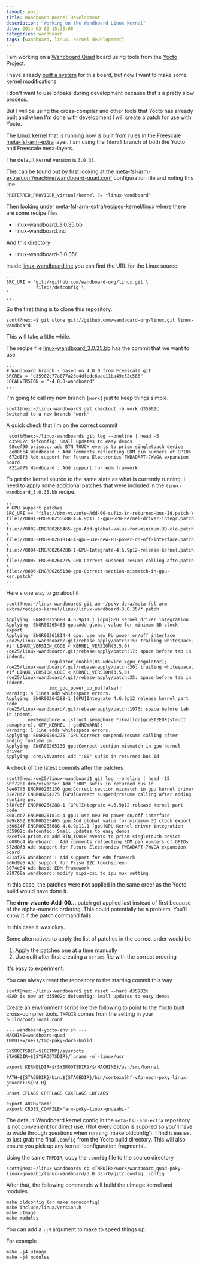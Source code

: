 ```yaml
---
layout: post
title: Wandboard Kernel Development
description: "Working on the Wandboard Linux kernel"
date: 2014-03-02 15:30:00
categories: wandboard
tags: [wandboard, linux, kernel development]
---
```


I am working on a [Wandboard Quad][wandboard-org] board using tools from the
[Yocto Project][yocto-project].

I have already [built a system][yocto-wandboard] for this board, but now I want
to make some kernel modifications. 

I don't want to use bitbake during development because that's a pretty
slow process.

But I will be using the cross-compiler and other tools that Yocto has already
built and when I'm done with development I will create a patch for use with
Yocto.

The Linux kernel that is running now is built from rules in the Freescale 
[meta-fsl-arm-extra][meta-fsl-arm-extra-dora] layer. I am using the `[dora]`
branch of both the Yocto and Freescale meta-layers.

The default kernel version is `3.0.35`. 

This can be found out by first looking at the 
[meta-fsl-arm-extra/conf/machine/wandboard-quad.conf][wandboard-quad-conf]
configuration file and noting this line

    PREFERRED_PROVIDER_virtual/kernel ?= "linux-wandboard"
 
Then looking under [meta-fsl-arm-extra/recipes-kernel/linux][recipes-linux-kernel]
where there are some recipe files

- linux-wandboard_3.0.35.bb
- linux-wandboard.inc

And this directory

- linux-wandboard-3.0.35/

Inside [linux-wandboard.inc][linux-wandboard-inc] you can find the URL for the
Linux source.
 
    ...
    SRC_URI = "git://github.com/wandboard-org/linux.git \
               file://defconfig \
    "
    ...

So the first thing is to clone this repository.

    scott@hex:~$ git clone git://github.com/wandboard-org/linux.git linux-wandboard

This will take a little while.

The recipe file [linux-wandboard_3.0.35.bb][linux-wandboard-3-0-35-bb] has the
commit that we want to use

    ...
    # Wandboard branch - based on 4.0.0 from Freescale git
    SRCREV = "d35902c77a077a25e4dfedc6aac11ba49c52c586"
    LOCALVERSION = "-4.0.0-wandboard"
    ...

I'm going to call my new branch `[work]` just to keep things simple.

    scott@hex:~/linux-wandboard$ git checkout -b work d35902c
    Switched to a new branch 'work'

A quick check that I'm on the correct commit

     scott@hex:~/linux-wandboard$ git log --oneline | head -5
     d35902c defconfig: Small updates to easy demos
     98cef90 prism.c: add BTN_TOUCH events to prism singletouch device
     ce086c4 Wandboard : Add comments reflecting EDM pin numbers of GPIOs
     672d8f3 Add support for Future Electronics FWBADAPT-7WVGA expansion board
     821af75 Wandboard : Add support for edm framwork

To get the kernel source to the same state as what is currently running, I need
to apply some additional patches that were included in the
```linux-wandboard_3.0.35.bb``` recipe.

    ...
    # GPU support patches
    SRC_URI += "file://drm-vivante-Add-00-sufix-in-returned-bus-Id.patch \
    file://0001-ENGR00255688-4.6.9p11.1-gpu-GPU-Kernel-driver-integr.patch \
    file://0002-ENGR00265465-gpu-Add-global-value-for-minimum-3D-clo.patch \
    file://0003-ENGR00261814-4-gpu-use-new-PU-power-on-off-interface.patch \
    file://0004-ENGR00264288-1-GPU-Integrate-4.6.9p12-release-kernel.patch \
    file://0005-ENGR00264275-GPU-Correct-suspend-resume-calling-afte.patch \
    file://0006-ENGR00265130-gpu-Correct-section-mismatch-in-gpu-ker.patch"
    ...

Here's one way to go about it

    scott@hex:~/linux-wandboard$ git am ~/poky-dora/meta-fsl-arm-extra/recipes-kernel/linux/linux-wandboard-3.0.35/*.patch

    Applying: ENGR00255688 4.6.9p11.1 [gpu]GPU Kernel driver integration
    Applying: ENGR00265465 gpu:Add global value for minimum 3D clock export
    Applying: ENGR00261814-4 gpu: use new PU power on/off interface
    /oe25/linux-wandboard/.git/rebase-apply/patch:15: trailing whitespace.
    #if LINUX_VERSION_CODE < KERNEL_VERSION(3,5,0)
    /oe25/linux-wandboard/.git/rebase-apply/patch:17: space before tab in indent.
                    regulator_enable(Os->device->gpu_regulator);
    /oe25/linux-wandboard/.git/rebase-apply/patch:30: trailing whitespace.
    #if LINUX_VERSION_CODE < KERNEL_VERSION(3,5,0)
    /oe25/linux-wandboard/.git/rebase-apply/patch:35: space before tab in indent.
                    imx_gpc_power_up_pu(false);
    warning: 4 lines add whitespace errors.
    Applying: ENGR00264288-1 [GPU]Integrate 4.6.9p12 release kernel part code
    /oe25/linux-wandboard/.git/rebase-apply/patch:1973: space before tab in indent.
            newSemaphore = (struct semaphore *)kmalloc(gcmSIZEOF(struct semaphore), GFP_KERNEL | gcdNOWARN);
    warning: 1 line adds whitespace errors.
    Applying: ENGR00264275 [GPU]Correct suspend/resume calling after adding runtime pm.
    Applying: ENGR00265130 gpu:Correct section mismatch in gpu kernel driver
    Applying: drm/vivante: Add ":00" sufix in returned bus Id

A check of the latest commits after the patches

    scott@hex:/oe25/linux-wandboard$ git log --oneline | head -15
    60f7201 drm/vivante: Add ":00" sufix in returned bus Id
    3ee67f3 ENGR00265130 gpu:Correct section mismatch in gpu kernel driver
    32e78d7 ENGR00264275 [GPU]Correct suspend/resume calling after adding runtime pm.
    5f8fe6f ENGR00264288-1 [GPU]Integrate 4.6.9p12 release kernel part code
    8081dc7 ENGR00261814-4 gpu: use new PU power on/off interface
    9e9c852 ENGR00265465 gpu:Add global value for minimum 3D clock export
    b30614f ENGR00255688 4.6.9p11.1 [gpu]GPU Kernel driver integration
    d35902c defconfig: Small updates to easy demos
    98cef90 prism.c: add BTN_TOUCH events to prism singletouch device
    ce086c4 Wandboard : Add comments reflecting EDM pin numbers of GPIOs
    672d8f3 Add support for Future Electronics FWBADAPT-7WVGA expansion board
    821af75 Wandboard : Add support for edm framwork
    a66d9e6 Add support for Prism I2C touchscreen
    5074e84 Add basic EDM framework
    929768a wandboard: modify mipi-csi to ipu mux setting

In this case, the patches were **not** applied in the same order as the Yocto
build would have done it.
 
The **drm-vivante-Add-00...** patch got applied last instead of first because 
of the alpha-numeric ordering. This could potentially be a problem. You'll know
it if the patch command fails.

In this case it was okay.

Some alternatives to apply the list of patches in the correct order would be 

1. Apply the patches one at a time manually
2. Use quilt after first creating a `series` file with the correct ordering 

It's easy to experiment. 

You can always reset the repository to the starting commit this way

    scott@hex:~/linux-wandboard$ git reset --hard d35902c
    HEAD is now at d35902c defconfig: Small updates to easy demos


Create an environment script like the following to point to the Yocto built
cross-compiler tools. ```TMPDIR``` comes from the setting in your 
```build/conf/local.conf```

    --- wandboard-yocto-env.sh ---
    MACHINE=wandboard-quad
    TMPDIR=/oe21/tmp-poky-dora-build

    SYSROOTSDIR=${OETMP}/sysroots
    STAGEDIR=${SYSROOTSDIR}/`uname -m`-linux/usr

    export KERNELDIR=${SYSROOTSDIR}/${MACHINE}/usr/src/kernel

    PATH=${STAGEDIR}/bin:${STAGEDIR}/bin/cortexa9hf-vfp-neon-poky-linux-gnueabi:${PATH}

    unset CFLAGS CPPFLAGS CXXFLAGS LDFLAGS

    export ARCH="arm"
    export CROSS_COMPILE="arm-poky-linux-gnueabi-"


The default Wandboard kernel config in the `meta-fsl-arm-extra` repository is
not convenient for direct use. (Not every option is supplied so you'll have to
wade through questions when running 'make oldconfig'). I find it easiest to
just grab the final `.config` from the Yocto build directory. This will also
ensure you pick up any kernel 'configuration fragments'.

Using the same `TMPDIR`, copy the `.config` file to the source directory

    scott@hex:~/linux-wandboard$ cp <TMPDIR>/work/wandboard_quad-poky-linux-gnueabi/linux-wandboard/3.0.35-r0/git/.config .config


After that, the following commands will build the uImage kernel and modules.

    make oldconfig (or make menuconfig)
    make include/linux/version.h
    make uImage
    make modules

You can add a `-jN` argument to make to speed things up.

For example

    make -j4 uImage
    make -j4 modules


[wandboard-org]: http://www.wandboard.org/
[yocto-project]: https://www.yoctoproject.org/
[yocto-wandboard]: http://www.jumpnowtek.com/wandboard/Wandboard-Systems-with-Yocto.html
[meta-fsl-arm-extra-dora]: https://github.com/Freescale/meta-fsl-arm-extra/tree/dora
[wandboard-quad-conf]: https://github.com/Freescale/meta-fsl-arm-extra/blob/dora/conf/machine/wandboard-quad.conf
[recipes-linux-kernel]: https://github.com/Freescale/meta-fsl-arm-extra/tree/dora/recipes-kernel/linux
[linux-wandboard-inc]: https://github.com/Freescale/meta-fsl-arm-extra/blob/dora/recipes-kernel/linux/linux-wandboard.inc
[linux-wandboard-3-0-35-bb]: https://github.com/Freescale/meta-fsl-arm-extra/blob/dora/recipes-kernel/linux/linux-wandboard_3.0.35.bb